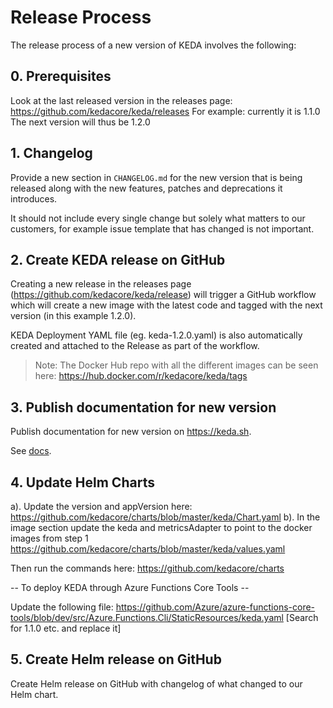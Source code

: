 # Release Process

The release process of a new version of KEDA involves the following: 

## 0. Prerequisites

Look at the last released version in the releases page: https://github.com/kedacore/keda/releases
For example: currently it is 1.1.0
The next version will thus be 1.2.0

## 1. Changelog

Provide a new section in `CHANGELOG.md` for the new version that is being released along with the new features, patches and deprecations it introduces. 

It should not include every single change but solely what matters to our customers, for example issue template that has changed is not important.

## 2. Create KEDA release on GitHub

Creating a new release in the releases page (https://github.com/kedacore/keda/release) will trigger a GitHub workflow which will create a new image with the latest code and tagged with the next version (in this example 1.2.0). 

KEDA Deployment YAML file (eg. keda-1.2.0.yaml) is also automatically created and attached to the Release as part of the workflow.

> Note: The Docker Hub repo with all the different images can be seen here: https://hub.docker.com/r/kedacore/keda/tags

## 3. Publish documentation for new version

Publish documentation for new version on https://keda.sh.

See [docs](https://github.com/kedacore/keda-docs#publishing-a-new-version).

## 4. Update Helm Charts

a). Update the version and appVersion here:  https://github.com/kedacore/charts/blob/master/keda/Chart.yaml 
b). In the image section update the keda and metricsAdapter to point to the docker images from step 1 https://github.com/kedacore/charts/blob/master/keda/values.yaml

Then run the commands here: https://github.com/kedacore/charts

-- To deploy KEDA through Azure Functions Core Tools --

Update the following file: 
https://github.com/Azure/azure-functions-core-tools/blob/dev/src/Azure.Functions.Cli/StaticResources/keda.yaml
[Search for 1.1.0 etc. and replace it]

## 5. Create Helm release on GitHub

Create Helm release on GitHub with changelog of what changed to our Helm chart.
